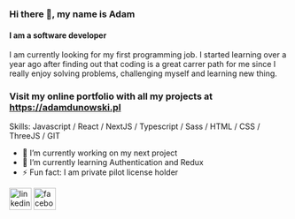 ### Hi there 👋, my name is Adam
#### I am a software developer
I am currently looking for my first programming job. I started learning over a year ago after finding out that coding is a great carrer path for me since I really enjoy solving problems, challenging myself and learning new thing.

### Visit my online portfolio with all my projects at https://adamdunowski.pl


Skills: Javascript / React / NextJS / Typescript / Sass / HTML / CSS / ThreeJS / GIT

- 🔭 I’m currently working on my next project
- 🌱 I’m currently learning Authentication and Redux
- ⚡ Fun fact: I am private pilot license holder 


[<img src='https://cdn.jsdelivr.net/npm/simple-icons@3.0.1/icons/linkedin.svg' alt='linkedin' height='40'>](https://www.linkedin.com/in/adam-dunowski/)  [<img src='https://cdn.jsdelivr.net/npm/simple-icons@3.0.1/icons/facebook.svg' alt='facebook' height='40'>](https://www.facebook.com/adam.dunowski)  

